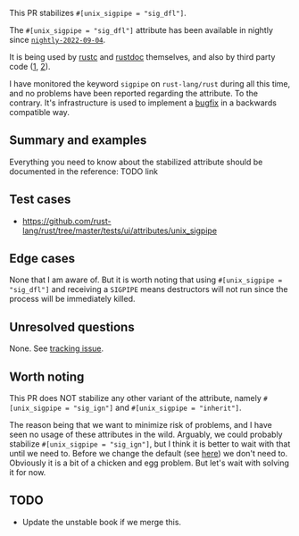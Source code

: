 This PR stabilizes `#[unix_sigpipe = "sig_dfl"]`.

The `#[unix_sigpipe = "sig_dfl"]` attribute has been available in nightly since
[`nightly-2022-09-04`](https://github.com/rust-lang/rust/pull/97802#issuecomment-1235978689).

It is being used by
[rustc](https://github.com/rust-lang/rust/blob/c29082fe7dc6e902169cacbae165562a7e4a1fd6/compiler/rustc/src/main.rs#L37)
and
[rustdoc](https://github.com/rust-lang/rust/blob/c29082fe7dc6e902169cacbae165562a7e4a1fd6/src/tools/rustdoc/main.rs#L3)
themselves, and also by third party code
([1](https://github.com/moonrepo/espresso/blob/e3f429b01bfd9a0a8956f11b1bc9120084c42d3c/crates/cli/src/main.rs#L18),
[2](https://github.com/trinitronx/intro-to-rust-kvstore/blob/2c26260a837c33f193cf26cecf49279675c3a6a3/src/main.rs#L8)).

I have monitored the keyword `sigpipe` on `rust-lang/rust` during all this time,
and no problems have been reported regarding the attribute. To the contrary.
It's infrastructure is used to implement a
[bugfix](https://github.com/rust-lang/rust/pull/101077/files) in a backwards compatible way.

## Summary and examples

Everything you need to know about the stabilized attribute should be documented in the reference: TODO link

## Test cases

* https://github.com/rust-lang/rust/tree/master/tests/ui/attributes/unix_sigpipe

## Edge cases

None that I am aware of. But it is worth noting that using `#[unix_sigpipe =
"sig_dfl"]` and receiving a `SIGPIPE` means destructors will not run since the
process will be immediately killed.

## Unresolved questions

None. See [tracking issue](https://github.com/rust-lang/rust/issues/97889).

## Worth noting

This PR does NOT stabilize any other variant of the attribute, namely
`#[unix_sigpipe = "sig_ign"]` and `#[unix_sigpipe = "inherit"]`.

The reason being that we want to minimize risk of problems, and I have seen no usage of these attributes in the wild. Arguably, we could probably stabilize `#[unix_sigpipe = "sig_ign"]`, but I think it is better to wait with that until we need to. Before we change the default (see [here](https://github.com/rust-lang/rust/issues/62569)) we don't need to. Obviously it is a bit of a chicken and egg problem. But let's wait with solving it for now.

## TODO

* Update the unstable book if we merge this.
